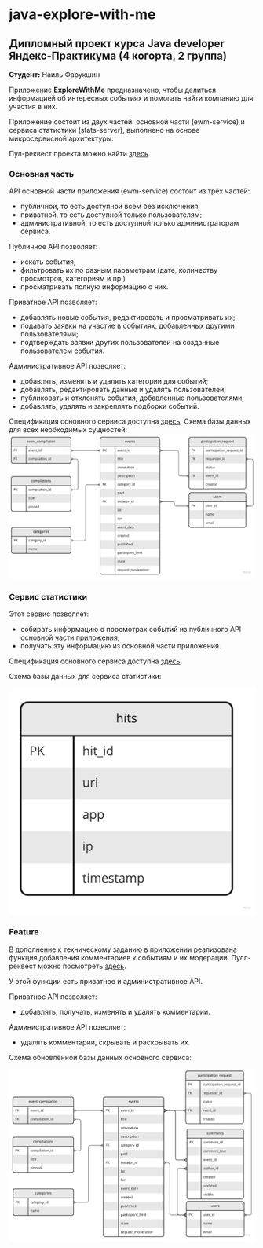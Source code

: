 # java-explore-with-me

## Дипломный проект курса Java developer Яндекс-Практикума (4 когорта, 2 группа)

**Студент:** Наиль Фарукшин

Приложение **ExploreWithMe** предназначено, чтобы делиться информацией об интересных событиях и помогать найти компанию для участия в них.

Приложение состоит из двух частей: основной части (ewm-service) и сервиса статистики (stats-server), выполнено на основе микросервисной архитектуры. 

Пул-реквест проекта можно найти [здесь](https://github.com/farukshin-n/java-explore-with-me/pull/2).

### Основная часть

API основной части приложения (ewm-service) состоит из трёх частей:
- публичной, то есть доступной всем без исключения; 
- приватной, то есть доступной только пользователям;
- административной, то есть доступной только администраторам сервиса.

Публичное API позволяет: 
- искать события, 
- фильтровать их по разным параметрам (дате, количеству просмотров, категориям и пр.)
- просматривать полную информацию о них.

Приватное API позволяет: 
- добавлять новые события, редактировать и просматривать их;
- подавать заявки на участие в событиях, добавленных другими пользователями;
- подтверждать заявки других пользователей на созданные пользователем события.

Административное API позволяет:
- добавлять, изменять и удалять категории для событий;
- добавлять, редактировать данные и удалять пользователей;
- публиковать и отклонять события, добавленные пользователями;
- добавлять, удалять и закреплять подборки событий.

Спецификация основного сервиса доступна [здесь](https://github.com/farukshin-n/java-explore-with-me/blob/main/ewm-main-service-spec.json). 
Схема базы данных для всех необходимых сущностей:
![main schema](https://github.com/farukshin-n/java-explore-with-me/blob/develop/schema-main-service.jpeg)


### Сервис статистики

Этот сервис позволяет: 
- собирать информацию о просмотрах событий из публичного API основной части приложения;
- получать эту информацию из основной части приложения.

Спецификация основного сервиса доступна [здесь](https://github.com/farukshin-n/java-explore-with-me/blob/main/ewm-stats-service-spec.json).

Схема базы данных для сервиса статистики:

![stats schema](https://github.com/farukshin-n/java-explore-with-me/blob/develop/schema-stats.jpeg)

### Feature 

В дополнение к техническому заданию в приложении реализована функция добавления комментариев к событиям и их модерации. Пулл-реквест можно посмотреть [здесь](https://github.com/farukshin-n/java-explore-with-me/pull/5).

У этой функции есть приватное и административное API.

Приватное API позволяет:
- добавлять, получать, изменять и удалять комментарии.

Административное API позволяет:
- удалять комментарии, скрывать и раскрывать их.

Схема обновлённой базы данных основного сервиса:

![ewm-service schema + comments](https://github.com/farukshin-n/java-explore-with-me/blob/main/schema-add-comments.jpeg)
